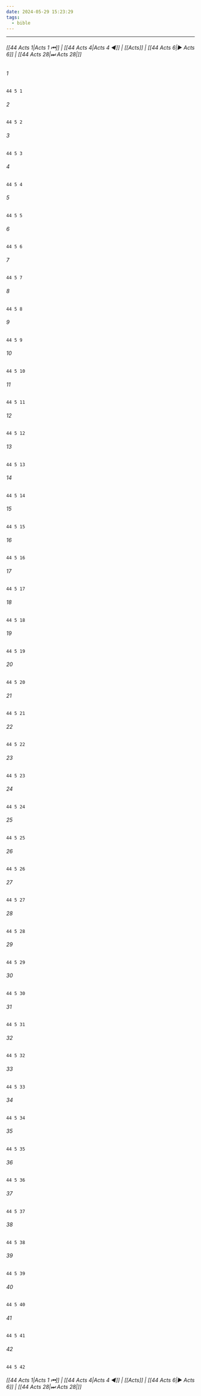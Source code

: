 ```yaml
---
date: 2024-05-29 15:23:29
tags:
  - bible
---
```

___

###### [[44 Acts 1|Acts 1 ⏮]] | [[44 Acts 4|Acts 4 ◀]] | [[Acts]] | [[44 Acts 6|▶ Acts 6]] | [[44 Acts 28|⏭ Acts 28|]]

###### 1
``` verse
44 5 1 
```
###### 2
``` verse
44 5 2 
```
###### 3
``` verse
44 5 3 
```
###### 4
``` verse
44 5 4 
```
###### 5
``` verse
44 5 5 
```
###### 6
``` verse
44 5 6 
```
###### 7
``` verse
44 5 7 
```
###### 8
``` verse
44 5 8 
```
###### 9
``` verse
44 5 9 
```
###### 10
``` verse
44 5 10 
```
###### 11
``` verse
44 5 11 
```
###### 12
``` verse
44 5 12 
```
###### 13
``` verse
44 5 13 
```
###### 14
``` verse
44 5 14 
```
###### 15
``` verse
44 5 15 
```
###### 16
``` verse
44 5 16 
```
###### 17
``` verse
44 5 17 
```
###### 18
``` verse
44 5 18 
```
###### 19
``` verse
44 5 19 
```
###### 20
``` verse
44 5 20 
```
###### 21
``` verse
44 5 21 
```
###### 22
``` verse
44 5 22 
```
###### 23
``` verse
44 5 23 
```
###### 24
``` verse
44 5 24 
```
###### 25
``` verse
44 5 25 
```
###### 26
``` verse
44 5 26 
```
###### 27
``` verse
44 5 27 
```
###### 28
``` verse
44 5 28 
```
###### 29
``` verse
44 5 29 
```
###### 30
``` verse
44 5 30 
```
###### 31
``` verse
44 5 31 
```
###### 32
``` verse
44 5 32 
```
###### 33
``` verse
44 5 33 
```
###### 34
``` verse
44 5 34 
```
###### 35
``` verse
44 5 35 
```
###### 36
``` verse
44 5 36 
```
###### 37
``` verse
44 5 37 
```
###### 38
``` verse
44 5 38 
```
###### 39
``` verse
44 5 39 
```
###### 40
``` verse
44 5 40 
```
###### 41
``` verse
44 5 41 
```
###### 42
``` verse
44 5 42 
```

###### [[44 Acts 1|Acts 1 ⏮]] | [[44 Acts 4|Acts 4 ◀]] | [[Acts]] | [[44 Acts 6|▶ Acts 6]] | [[44 Acts 28|⏭ Acts 28|]]

